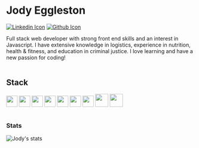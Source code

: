 # Jody Eggleston 
[![Linkedin Icon](https://img.shields.io/badge/-%20linkedin-blue?style=flat-square&logo=linkedin&logoColor=white&link=https://www.linkedin.com/in/jody-eggleston/)](https://www.linkedin.com/in/jody-eggleston/)
[![Github Icon](https://img.shields.io/github/followers/jmeggles?color=pink&label=Follow%20Me&style=social)](https://github.com/jmeggles)

Full stack web developer with strong front end skills and an interest in Javascript.  I have extensive knowledge in logistics, experience in nutrition, health & fitness, and education in criminal justice. I love learning and have a new passion for coding!
<br><br>

## Stack 
<code><img height="30" src="https://www.vectorlogo.zone/logos/github/github-ar21.svg"></code>
<code><img height="30" src="https://www.vectorlogo.zone/logos/mysql/mysql-horizontal.svg"></code>
<code><img height="30" src="https://www.vectorlogo.zone/logos/nodejs/nodejs-horizontal.svg"></code>
<code><img height="30" src="https://www.vectorlogo.zone/logos/javascript/javascript-horizontal.svg"></code>
<code><img height="30" src="https://www.vectorlogo.zone/logos/expressjs/expressjs-ar21.svg"></code>
<code><img height="30" src="https://www.vectorlogo.zone/logos/w3_html5/w3_html5-ar21.svg"></code>
<code><img height="30" src="https://www.vectorlogo.zone/logos/handlebarsjs/handlebarsjs-ar21.svg"></code>
<code><img height="35" src="https://www.vectorlogo.zone/logos/mongodb/mongodb-ar21.svg"></code> 
<code><img height="35" src="https://www.vectorlogo.zone/logos/reactjs/reactjs-ar21.svg"><br><br></code> 

### Stats
![Jody's stats](https://github-readme-stats.vercel.app/api?username=jmeggles&show_icons=true)
